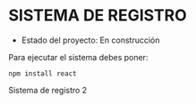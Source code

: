 <h1> SISTEMA DE REGISTRO </h1>

- Estado del proyecto: En construcción

Para ejecutar el sistema debes poner:

```npm install react```


Sistema de registro 2
